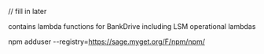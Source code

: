 // fill in later

contains lambda functions for BankDrive including LSM operational lambdas

npm adduser --registry=https://sage.myget.org/F/npm/npm/